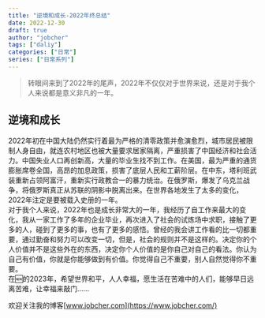 ```yaml
---
title: "逆境和成长-2022年终总结"
date: 2022-12-30
draft: true
author: "jobcher"
tags: ["daliy"]
categories: ["日常"]
series: ["日常系列"]
---
```

>转眼间来到了2022年的尾声，2022年不仅仅对于世界来说，还是对于我个人来说都是意义非凡的一年。  
## 逆境和成长
2022年初在中国大陆仍然实行着最为严格的清零政策并愈演愈烈，城市居民被限制人身自由，就连农村地区也被大量要求居家隔离，严重损害了中国经济和社会活力。中国失业人口再创新高，大量的毕业生找不到工作。在美国，最为严重的通货膨胀席卷全国，高昂的加息政策，损害了底层人民和工薪阶层。在中东，塔利班武装重新占领阿富汗，重新实行政教合一的暴力统治。在俄罗斯，爆发了乌克兰战争，将俄罗斯真正从苏联的阴影中脱离出来。在世界各地发生了太多的变化，2022年注定是要被载入史册的一年。  
对于我个人来说，2022年也是成长非常大的一年，我经历了自工作来最大的变化，我从一家工作了多年的企业毕业，再次进入了社会的试炼场中求职，接触了更多的人，碰到了更多的事，也有了更多的感悟。曾经的我会讲工作看的比一切都重要，通过勤奋和努力可以改变一切，但是，社会的规则并不是这样的。决定你的个人价值并不是这些外在的东西，决定你个人价值的是你自己对自己的看法。你认为自己有价值，你就是你能够做到有价值。你觉得自己不重要，别人自然觉得你不重要。  
在🆕的2023年，希望世界和平，人人幸福，愿生活在苦难中的人们，能够早日远离苦难，让幸福来敲门……
  
欢迎关注我的博客[www.jobcher.com](https://www.jobcher.com/)